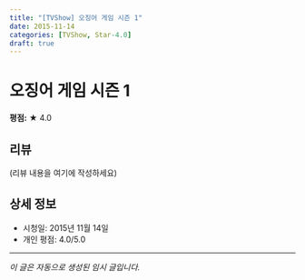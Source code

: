 ```yaml
---
title: "[TVShow] 오징어 게임 시즌 1"
date: 2015-11-14
categories: [TVShow, Star-4.0]
draft: true
---
```


# 오징어 게임 시즌 1

**평점:** ★ 4.0

## 리뷰

(리뷰 내용을 여기에 작성하세요)

## 상세 정보

- 시청일: 2015년 11월 14일
- 개인 평점: 4.0/5.0

---

*이 글은 자동으로 생성된 임시 글입니다.*
